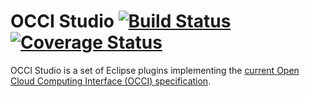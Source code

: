 # OCCI Studio [![Build Status](https://travis-ci.org/occiware/OCCI-Studio.svg?branch=master)](https://travis-ci.org/occiware/OCCI-Studio) [![Coverage Status](https://coveralls.io/repos/github/occiware/OCCI-Studio/badge.svg?branch=master)](https://coveralls.io/github/occiware/OCCI-Studio?branch=master)

OCCI Studio is a set of Eclipse plugins implementing the [current Open Cloud Computing Interface (OCCI) specification](http://occi-wg.org/about/specification/).
